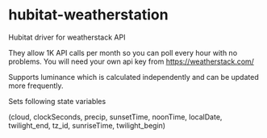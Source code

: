 # hubitat-weatherstation
Hubitat driver for weatherstack API

They allow 1K API calls per month so you can poll every hour with no problems. You will need your own api key from https://weatherstack.com/

Supports luminance which is calculated independently and can be updated more frequently.

Sets following state variables

(cloud, clockSeconds, precip, sunsetTime, noonTime, localDate, twilight_end, tz_id, sunriseTime, twilight_begin)
